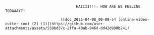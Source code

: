                                     HAIIII!!!☆ HOW ARE WE FEELING TODAAAY?!

                             ![doc_2025-04-08_00-08-54 (online-video-cutter com) (2) (1)](https://github.com/user-attachments/assets/559bd37c-2ffa-40ab-846d-dd42d908b241)



